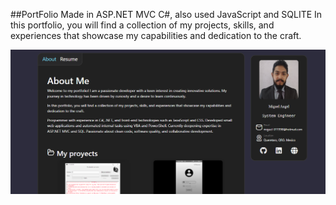 ##PortFolio
Made in ASP.NET MVC C#, also used JavaScript and SQLITE
In this portfolio, you will find a collection of my projects, skills, and experiences that showcase my capabilities and dedication to the craft.

![Image Alt](https://github.com/FierSet/PortFolio/blob/052db308b4a8a6ebc781e818261f33e5fbe8a175/image.png)
